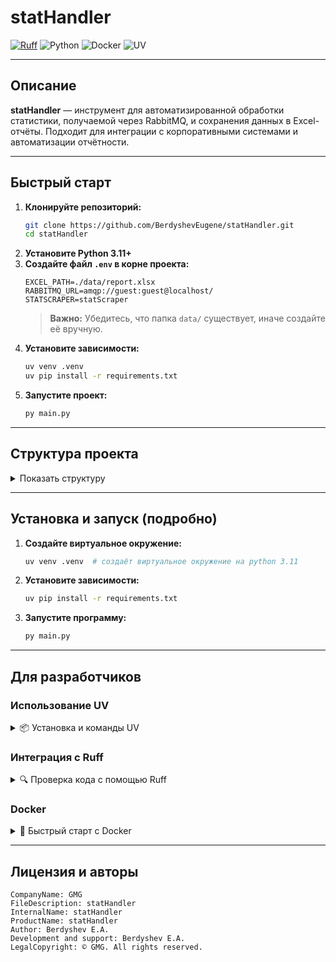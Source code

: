 # statHandler

[![Ruff](https://github.com/BerdyshevEugene/statHandler/actions/workflows/ruff.yml/badge.svg?cache=buster)](https://github.com/BerdyshevEugene/statHandler/actions/workflows/ruff.yml)
![Python](https://img.shields.io/badge/python-3.11%2B-blue?logo=python)
![Docker](https://img.shields.io/badge/docker-ready-blue?logo=docker)
![UV](https://img.shields.io/badge/uv-supported-6E40C9?logo=python)

---

## Описание

**statHandler** — инструмент для автоматизированной обработки статистики, получаемой через RabbitMQ, и сохранения данных в Excel-отчёты. Подходит для интеграции с корпоративными системами и автоматизации отчётности.

---

## Быстрый старт

1. **Клонируйте репозиторий:**
   ```bash
   git clone https://github.com/BerdyshevEugene/statHandler.git
   cd statHandler
   ```
2. **Установите Python 3.11+**
3. **Создайте файл `.env` в корне проекта:**
   ```env
   EXCEL_PATH=./data/report.xlsx
   RABBITMQ_URL=amqp://guest:guest@localhost/
   STATSCRAPER=statScraper
   ```
   > **Важно:** Убедитесь, что папка `data/` существует, иначе создайте её вручную.
4. **Установите зависимости:**
   ```bash
   uv venv .venv
   uv pip install -r requirements.txt
   ```
5. **Запустите проект:**
   ```bash
   py main.py
   ```

---

## Структура проекта

<details>
<summary>Показать структуру</summary>

```python
statHandler/
│
├── app/
│   ├── config.py            # настройки (пути, переменные окружения)
│   ├── excel_processor.py   # обработка и запись данных в Excel
│   ├── mq_consumer.py       # приём сообщений из RabbitMQ
│   └── send_email.py        # отправка сообщений на почту
│
├── main.py                  # точка входа
│
├── requirements.txt         # зависимости
├── .env                     # переменные окружения
├── logger/                  # конфиг логгера
│   └── logger.py
├── logs/                    # логи
│   └── debug.log/errors.log
└── Dockerfile               # контейнеризация
```
</details>

---

## Установка и запуск (подробно)

1. **Создайте виртуальное окружение:**
   ```bash
   uv venv .venv  # создаёт виртуальное окружение на python 3.11
   ```
2. **Установите зависимости:**
   ```bash
   uv pip install -r requirements.txt
   ```
3. **Запустите программу:**
   ```bash
   py main.py
   ```

---

## Для разработчиков

### Использование UV

<details>
<summary>📦 Установка и команды UV</summary>

**Установка UV:**
- macOS/Linux:
  ```bash
  curl -LsSf https://astral.sh/uv/install.sh | sh
  ```
- Windows (PowerShell):
  ```powershell
  powershell -ExecutionPolicy ByPass -c "irm https://astral.sh/uv/install.ps1 | iex"
  ```
- Через PyPI:
  ```bash
  pip install uv
  ```

**Обновление UV:**
```bash
uv self update
```

**Установка Python:**
```bash
uv python install 3.13
```

**Синхронизация зависимостей:**
```bash
uv sync
```

**Запуск команд в окружении:**
```bash
uv run <COMMAND>
```
</details>

### Интеграция с Ruff

<details>
<summary>🔍 Проверка кода с помощью Ruff</summary>

[Ruff](https://github.com/astral-sh/ruff) — быстрый линтер для Python.

**Установка и запуск:**
```bash
uvx ruff
uvx ruff check .
```

**Проверка и запуск в Docker:**
```bash
docker-compose build --no-cache
docker-compose up
```

</details>

### Docker

<details>
<summary>🐳 Быстрый старт с Docker</summary>

**Сборка и запуск контейнера:**
```bash
docker build -t stathandler .
docker run --env-file .env -v $(pwd)/data:/app/data stathandler
```

**Использование docker-compose:**
```bash
docker-compose up --build
```
</details>

---

## Лицензия и авторы

```
CompanyName: GMG
FileDescription: statHandler
InternalName: statHandler
ProductName: statHandler
Author: Berdyshev E.A.
Development and support: Berdyshev E.A.
LegalCopyright: © GMG. All rights reserved.
```

